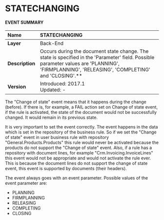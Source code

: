 # STATECHANGING
#### EVENT SUMMARY
|Name| STATECHANGING
|:----|:----
|**Layer**| Back-End
|**Description**| Occurs during the document state change. The state is specified in the 'Parameter' field. Possible parameter values are 'PLANNING', 'FIRMPLANNING', 'RELEASING', 'COMPLETING' and 'CLOSING'.**
|**Version**| Introduced: 2017.1 <br> Updated: -

The "Change of state" event means that it happens during the change (before). If there is, for example, a FAIL action set on Change of state event, if the rule is activated, the state of the document would not be successfully changed. It would remain in its previous state.

It is very important to set the event correctly. The event happens in the data which is set in the repository of the business rule. So if we set the "Change of state" event in user business rule with repository "General.Products.Products" this rule would never be activated because the products do not support the "Change of state" event. Also, if a rule has a repository with document lines, for example "Crm.Invoicing.InvoiceLines" this event would not be appropriate and would not activate the rule ever. This is because the document lines do not support the change of state event, this event is supported by documents (their headers).

The event always goes with an event parameter. Possible values of the event parameter are:
- PLANNING
- FIRMPLANNING
- RELEASING
- COMPLETING
- CLOSING
 

